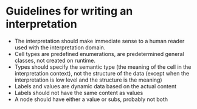 # Guidelines for writing an interpretation

- The interpretation should make immediate sense to a human reader used with the interpretation domain.
- Cell types are predefined enumerations, are predetermined general classes, not created on runtime.
- Types should specify the semantic type (the meaning of the cell in the interpretation context), not the structure of the data (except when the interpretation is low level and the structure is the meaning)
- Labels and values are dynamic data based on the actual content
- Labels should not have the same content as values
- A node should have either a value or subs, probably not both
